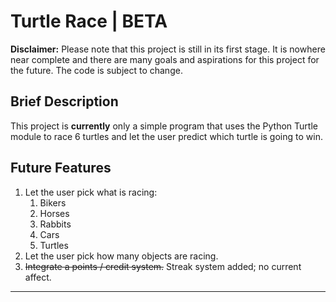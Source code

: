 # Turtle Race | BETA

**Disclaimer:** Please note that this project is still in its first stage. It is nowhere near complete and there are
many goals and aspirations for this project for the future. The code is subject to change.

## Brief Description

This project is **currently** only a simple program that uses the Python Turtle module to race 6 turtles and let the
user predict which turtle is going to win.

## Future Features

1. Let the user pick what is racing:
    1. Bikers
    2. Horses
    3. Rabbits
    4. Cars
    5. Turtles
2. Let the user pick how many objects are racing.
3. ~~Integrate a points / credit system.~~ Streak system added; no current affect.

---
